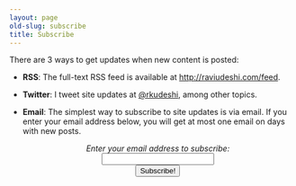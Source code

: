 ```yaml
---
layout: page
old-slug: subscribe
title: Subscribe
---
```


There are 3 ways to get updates when new content is posted:

* **RSS**: The full-text RSS feed is available at <http://raviudeshi.com/feed>.

* **Twitter**: I tweet site updates at [@rkudeshi](http://twitter.com/rkudeshi), among other topics.

* **Email**: The simplest way to subscribe to site updates is via email. If you enter your email address below, you will get at most one email on days with new posts.

    <div class="breakoutBox"><form style="text-align: center" action="http://www.feedburner.com/fb/a/emailverify" method="post"><em>Enter your email address to subscribe:</em><br/><input style="width: 200px;" name="email" /><input name="url" type="hidden" value="http://feeds.feedburner.com/~e?ffid=206630" /><input name="title" type="hidden" value="RaviUdeshi.com" /><input name="loc" type="hidden" value="en_US" /><br /><input type="submit" value="Subscribe!" /></form></div>